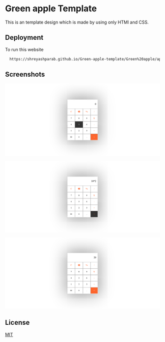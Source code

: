 # Green apple Template
This is an template design which is made by using only HTMl and CSS.

## Deployment
To run this website

```bash
  https://shreyashparab.github.io/Green-apple-template/Green%20apple/apple.html
```


## Screenshots


![Screenshot 1](https://raw.githubusercontent.com/ShreyashParab/javascriptCalculator/main/Calculator/assets/screenshots/screenshot1.png)

![Screenshot 2](https://raw.githubusercontent.com/ShreyashParab/javascriptCalculator/main/Calculator/assets/screenshots/screenshot2.png)

![Screenshot 3](https://raw.githubusercontent.com/ShreyashParab/javascriptCalculator/main/Calculator/assets/screenshots/screenshot3.png)


## License

[MIT](https://choosealicense.com/licenses/mit/)

